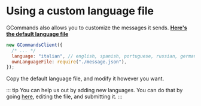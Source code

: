 # Using a custom language file

GCommands also allows you to customize the messages it sends. [**Here's the default language file**](https://raw.githubusercontent.com/Garlic-Team/GCommands/dev/src/util/message.json)

```js
new GCommandsClient({
  /* ... */
  language: "italian", // english, spanish, portuguese, russian, german, czech, slovak, turkish, polish, indonesian, italian, french
  ownLanguageFile: require("./message.json"),
});
```

Copy the default language file, and modify it however you want.

::: tip
You can help us out by adding new languages. You can do that by going [here](https://github.com/Garlic-Team/GCommands/blob/dev/src/util/message.json), editing the file, and submitting it.
:::
